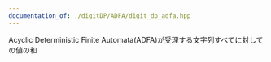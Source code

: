 ```yaml
---
documentation_of: ./digitDP/ADFA/digit_dp_adfa.hpp
---
```


Acyclic Deterministic Finite Automata(ADFA)が受理する文字列すべてに対しての値の和